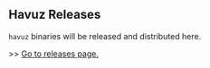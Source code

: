 ## Havuz Releases
`havuz` binaries will be released and distributed here.

\>> [Go to releases page.](https://github.com/havuz/releases/releases)
